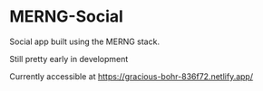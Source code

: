 # MERNG-Social
Social app built using the MERNG stack.

Still pretty early in development

Currently accessible at https://gracious-bohr-836f72.netlify.app/
